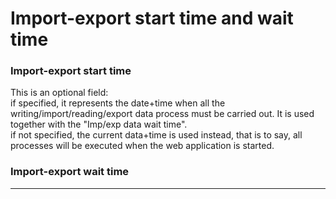 # Import-export start time and wait time

### Import-export start time

This is an optional field:  
if specified, it represents the date+time when all the writing/import/reading/export data process must be carried out. It is used together with the "Imp/exp data wait time".  
if not specified, the current data+time is used instead, that is to say, all processes will be executed when the web application is started.

### Import-export wait time

---



